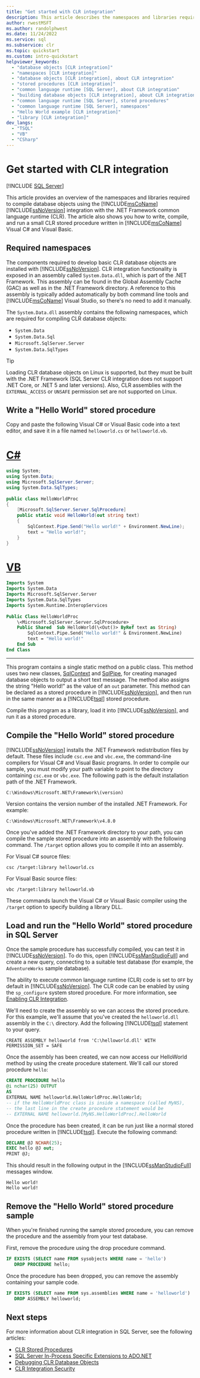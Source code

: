 ```yaml
---
title: "Get started with CLR integration"
description: This article describes the namespaces and libraries required to compile database objects using the Microsoft SQL Server integration with the .NET Framework CLR.
author: rwestMSFT
ms.author: randolphwest
ms.date: 11/24/2022
ms.service: sql
ms.subservice: clr
ms.topic: quickstart
ms.custom: intro-quickstart
helpviewer_keywords:
  - "database objects [CLR integration]"
  - "namespaces [CLR integration]"
  - "database objects [CLR integration], about CLR integration"
  - "stored procedures [CLR integration]"
  - "common language runtime [SQL Server], about CLR integration"
  - "building database objects [CLR integration], about CLR integration"
  - "common language runtime [SQL Server], stored procedures"
  - "common language runtime [SQL Server], namespaces"
  - "Hello World example [CLR integration]"
  - "library [CLR integration]"
dev_langs:
  - "TSQL"
  - "VB"
  - "CSharp"
---
```

# Get started with CLR integration

[!INCLUDE [SQL Server](../../../includes/applies-to-version/sqlserver.md)]

This article provides an overview of the namespaces and libraries required to compile database objects using the [!INCLUDE[msCoName](../../../includes/msconame-md.md)] [!INCLUDE[ssNoVersion](../../../includes/ssnoversion-md.md)] integration with the .NET Framework common language runtime (CLR). The article also shows you how to write, compile, and run a small CLR stored procedure written in [!INCLUDE[msCoName](../../../includes/msconame-md.md)] Visual C# and Visual Basic.

## Required namespaces

The components required to develop basic CLR database objects are installed with [!INCLUDE[ssNoVersion](../../../includes/ssnoversion-md.md)]. CLR integration functionality is exposed in an assembly called `System.Data.dll`, which is part of the .NET Framework. This assembly can be found in the Global Assembly Cache (GAC) as well as in the .NET Framework directory. A reference to this assembly is typically added automatically by both command line tools and [!INCLUDE[msCoName](../../../includes/msconame-md.md)] Visual Studio, so there's no need to add it manually.

The `System.Data.dll` assembly contains the following namespaces, which are required for compiling CLR database objects:

- `System.Data`
- `System.Data.Sql`
- `Microsoft.SqlServer.Server`
- `System.Data.SqlTypes`

> [!TIP]  
> Loading CLR database objects on Linux is supported, but they must be built with the .NET Framework (SQL Server CLR integration does not support .NET Core, or .NET 5 and later versions). Also, CLR assemblies with the `EXTERNAL_ACCESS` or `UNSAFE` permission set are not supported on Linux.

## Write a "Hello World" stored procedure

Copy and paste the following Visual C# or Visual Basic code into a text editor, and save it in a file named `helloworld.cs` or `helloworld.vb`.

# [C#](#tab/cs)

```csharp
using System;
using System.Data;
using Microsoft.SqlServer.Server;
using System.Data.SqlTypes;
  
public class HelloWorldProc
{
    [Microsoft.SqlServer.Server.SqlProcedure]
    public static void HelloWorld(out string text)
    {
        SqlContext.Pipe.Send("Hello world!" + Environment.NewLine);
        text = "Hello world!";
    }
}
```

# [VB](#tab/vb)

```vb
Imports System
Imports System.Data
Imports Microsoft.SqlServer.Server
Imports System.Data.SqlTypes
Imports System.Runtime.InteropServices
  
Public Class HelloWorldProc
    \<Microsoft.SqlServer.Server.SqlProcedure> _
    Public Shared  Sub HelloWorld(\<Out()> ByRef text as String)
        SqlContext.Pipe.Send("Hello world!" & Environment.NewLine)
        text = "Hello world!"
    End Sub
End Class
```

---

This program contains a single static method on a public class. This method uses two new classes, [SqlContext](/dotnet/api/microsoft.sqlserver.server.sqlcontext) and [SqlPipe](/dotnet/api/microsoft.sqlserver.server.sqlpipe), for creating managed database objects to output a short text message. The method also assigns the string "Hello world!" as the value of an `out` parameter. This method can be declared as a stored procedure in [!INCLUDE[ssNoVersion](../../../includes/ssnoversion-md.md)], and then run in the same manner as a [!INCLUDE[tsql](../../../includes/tsql-md.md)] stored procedure.

Compile this program as a library, load it into [!INCLUDE[ssNoVersion](../../../includes/ssnoversion-md.md)], and run it as a stored procedure.

## Compile the "Hello World" stored procedure

[!INCLUDE[ssNoVersion](../../../includes/ssnoversion-md.md)] installs the .NET Framework redistribution files by default. These files include `csc.exe` and `vbc.exe`, the command-line compilers for Visual C# and Visual Basic programs. In order to compile our sample, you must modify your path variable to point to the directory containing `csc.exe` or `vbc.exe`. The following path is the default installation path of the .NET Framework.

`C:\Windows\Microsoft.NET\Framework\(version)`

Version contains the version number of the installed .NET Framework. For example:

`C:\Windows\Microsoft.NET\Framework\v4.8.0`

Once you've added the .NET Framework directory to your path, you can compile the sample stored procedure into an assembly with the following command. The `/target` option allows you to compile it into an assembly.

For Visual C# source files:

`csc /target:library helloworld.cs`

 For Visual Basic source files:

`vbc /target:library helloworld.vb`

These commands launch the Visual C# or Visual Basic compiler using the `/target` option to specify building a library DLL.

## Load and run the "Hello World" stored procedure in SQL Server

Once the sample procedure has successfully compiled, you can test it in [!INCLUDE[ssNoVersion](../../../includes/ssnoversion-md.md)]. To do this, open [!INCLUDE[ssManStudioFull](../../../includes/ssmanstudiofull-md.md)] and create a new query, connecting to a suitable test database (for example, the `AdventureWorks` sample database).

The ability to execute common language runtime (CLR) code is set to `OFF` by default in [!INCLUDE[ssNoVersion](../../../includes/ssnoversion-md.md)]. The CLR code can be enabled by using the `sp_configure` system stored procedure. For more information, see [Enabling CLR Integration](../../../relational-databases/clr-integration/clr-integration-enabling.md).

We'll need to create the assembly so we can access the stored procedure. For this example, we'll assume that you've created the `helloworld.dll` assembly in the `C:\` directory. Add the following [!INCLUDE[tsql](../../../includes/tsql-md.md)] statement to your query.

`CREATE ASSEMBLY helloworld from 'C:\helloworld.dll' WITH PERMISSION_SET = SAFE`

Once the assembly has been created, we can now access our HelloWorld method by using the create procedure statement. We'll call our stored procedure `hello`:

```sql
CREATE PROCEDURE hello
@i nchar(25) OUTPUT
AS
EXTERNAL NAME helloworld.HelloWorldProc.HelloWorld;
-- if the HelloWorldProc class is inside a namespace (called MyNS),
-- the last line in the create procedure statement would be
-- EXTERNAL NAME helloworld.[MyNS.HelloWorldProc].HelloWorld
```

Once the procedure has been created, it can be run just like a normal stored procedure written in [!INCLUDE[tsql](../../../includes/tsql-md.md)]. Execute the following command:

```sql
DECLARE @J NCHAR(25);
EXEC hello @J out;
PRINT @J;
```

This should result in the following output in the [!INCLUDE[ssManStudioFull](../../../includes/ssmanstudiofull-md.md)] messages window.

```output
Hello world!
Hello world!
```

## Remove the "Hello World" stored procedure sample

When you're finished running the sample stored procedure, you can remove the procedure and the assembly from your test database.

First, remove the procedure using the drop procedure command.

```sql
IF EXISTS (SELECT name FROM sysobjects WHERE name = 'hello')
   DROP PROCEDURE hello;
```

Once the procedure has been dropped, you can remove the assembly containing your sample code.

```sql
IF EXISTS (SELECT name FROM sys.assemblies WHERE name = 'helloworld')
   DROP ASSEMBLY helloworld;
```

## Next steps

For more information about CLR integration in SQL Server, see the following articles:

- [CLR Stored Procedures](/dotnet/framework/data/adonet/sql/clr-stored-procedures)
- [SQL Server In-Process Specific Extensions to ADO.NET](../../../relational-databases/clr-integration-data-access-in-process-ado-net/sql-server-in-process-specific-extensions-to-ado-net.md)
- [Debugging CLR Database Objects](../../../relational-databases/clr-integration/debugging-clr-database-objects.md)
- [CLR Integration Security](../../../relational-databases/clr-integration/security/clr-integration-security.md)
